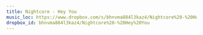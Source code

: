 ```yaml
---
title: Nightcore - Hey You
music_loc: https://www.dropbox.com/s/bhnvma884l3kaz4/Nightcore%20-%20Hey%20You?dl=0
dropbox_id: bhnvma884l3kaz4/Nightcore%20-%20Hey%20You
---
```


